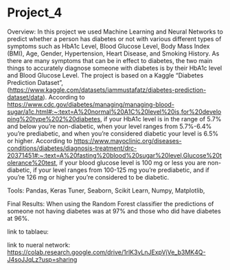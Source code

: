 # Project_4


Overview: 
In this project we used Machine Learning and Neural Networks to predict whether a person has diabetes or not with various different types of symptoms such as HbA1c Level, Blood Glucose Level, Body Mass Index (BMI), Age, Gender, Hypertension, Heart Disease, and Smoking History. As there are many symptoms that can be in effect to diabetes, the two main things to accurately diagnose someone with diabetes is by their HbA1c level and Blood Glucose Level. The project is based on a Kaggle “Diabetes Prediction Dataset”, (https://www.kaggle.com/datasets/iammustafatz/diabetes-prediction-dataset/data). According to https://www.cdc.gov/diabetes/managing/managing-blood-sugar/a1c.html#:~:text=A%20normal%20A1C%20level%20is,for%20developing%20type%202%20diabetes, if your HbA1c level is in the range of 5.7% and below you’re non-diabetic, when your level ranges from 5.7%-6.4% you’re prediabetic, and when you’re considered diabetic your level is 6.5% or higher. According to https://www.mayoclinic.org/diseases-conditions/diabetes/diagnosis-treatment/drc-20371451#:~:text=A%20fasting%20blood%20sugar%20level,Glucose%20tolerance%20test, if your blood glucose level is 100 mg or less you are non-diabetic, if your level ranges from 100-125 mg you’re prediabetic, and if you’re 126 mg or higher you’re considered to be diabetic.

Tools:
Pandas, Keras Tuner, Seaborn, Scikit Learn, Numpy, Matplotlib, 

Final Results:
When using the Random Forest classifier the predictions of someone not having diabetes was at 97% and those who did have diabetes at 96%. 

link to tablaeu:

link to nueral network: https://colab.research.google.com/drive/1rlK3vLnJExpVjVe_b3MK4Q-J4soJJqLz?usp=sharing
